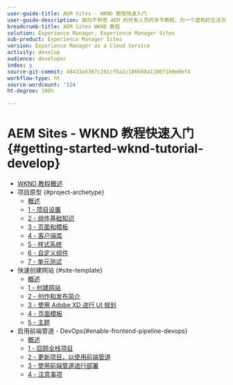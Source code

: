 ```yaml
---
user-guide-title: AEM Sites - WKND 教程快速入门
user-guide-description: 面向不熟悉 AEM 的开发人员的多节教程。为一个虚构的生活方式品牌 WKND 实施 AEM 网站。启用前端管道以加快从开发到部署的周期。
breadcrumb-title: AEM Sites WKND 教程
solution: Experience Manager, Experience Manager Sites
sub-product: Experience Manager Sites
version: Experience Manager as a Cloud Service
activity: develop
audience: developer
index: y
source-git-commit: 48433a5367c281cf5a1c106b08a1306f1b0e8ef4
workflow-type: ht
source-wordcount: '124'
ht-degree: 100%

---
```



# AEM Sites - WKND 教程快速入门 {#getting-started-wknd-tutorial-develop}

+ [WKND 教程概述](overview.md)
+ 项目原型 {#project-archetype}
   + [概述](./project-archetype/overview.md)
   + [1 - 项目设置](./project-archetype/project-setup.md)
   + [2 - 组件基础知识](./project-archetype/component-basics.md)
   + [3 - 页面和模板](./project-archetype/pages-templates.md)
   + [4 - 客户端库](./project-archetype/client-side-libraries.md)
   + [5 - 样式系统](./project-archetype/style-system.md)
   + [6 - 自定义组件](./project-archetype/custom-component.md)
   + [7 - 单元测试](./project-archetype/unit-testing.md)
+ 快速创建网站 {#site-template}
   + [概述](./site-template/overview.md)
   + [1 - 创建网站](./site-template/create-site.md)
   + [2 - 创作和发布简介](./site-template/author-content-publish.md)
   + [3 - 使用 Adobe XD 进行 UI 规划](./site-template/ui-planning-adobe-xd.md)
   + [4 - 页面模板](./site-template/page-templates.md)
   + [5 - 主题](./site-template/theming.md)
+ 启用前端管道 - DevOps{#enable-frontend-pipeline-devops}
   + [概述](./enable-frontend-pipeline/overview.md)
   + [1 - 回顾全栈项目](./enable-frontend-pipeline/review-uifrontend-module.md)
   + [2 - 更新项目，以使用前端管道](./enable-frontend-pipeline/update-project.md)
   + [3 - 使用前端管道进行部署](./enable-frontend-pipeline/create-frontend-pipeline.md)
   + [4 - 注意事项](./enable-frontend-pipeline/considerations.md)

